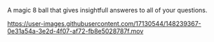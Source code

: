A magic 8 ball that gives insightfull answeres to all of your questions.


https://user-images.githubusercontent.com/17130544/148239367-0e31a54a-3e2d-4f07-af72-fb8e5028787f.mov
